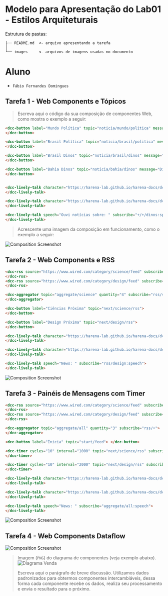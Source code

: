 # Modelo para Apresentação do Lab01 - Estilos Arquiteturais

Estrutura de pastas:

~~~
├── README.md  <- arquivo apresentando a tarefa
│
└── images     <- arquivos de imagens usadas no documento
~~~

# Aluno
* `Fábio Fernandes Domingues`

## Tarefa 1 - Web Components e Tópicos

> Escreva aqui o código da sua composição de componentes Web, como mostra o exemplo a seguir:

~~~html
<dcc-button label="Mundo Política" topic="noticia/mundo/politica" message="Guerra entre Rússia e Ucrânia">
</dcc-button>

<dcc-button label="Brasil Política" topic="noticia/brasil/politica" message="Nova alta no preço da gasolina">
</dcc-button>

<dcc-button label="Brasil Dinos" topic="noticia/brasil/dinos" message="Dinossauro aparece no Brasil">
</dcc-button>

<dcc-button label="Bahia Dinos" topic="noticia/bahia/dinos" message="Dinossauro estabelece Bahia como novo habitat">
</dcc-button>


<dcc-lively-talk character="https://harena-lab.github.io/harena-docs/dccs/tutorial/images/doctor.png" speech="Ouvi notícias sobre: " subscribe="noticia/#/politica:speech">
</dcc-lively-talk>

<dcc-lively-talk character="https://harena-lab.github.io/harena-docs/dccs/tutorial/images/nurse.png" speech="Ouvi notícias sobre: " subscribe="#/brasil/#:speech">
</dcc-lively-talk>

<dcc-lively-talk speech="Ouvi notícias sobre: " subscribe="+/+/dinos:speech">
</dcc-lively-talk>
~~~

> Acrescente uma imagem da composição em funcionamento, como o exemplo a seguir:

![Composition Screenshot](images/Exercicio1.png)

## Tarefa 2 - Web Components e RSS
~~~html
<dcc-rss source="https://www.wired.com/category/science/feed" subscribe="next/science/rss:next" topic="rss/science">
</dcc-rss>
<dcc-rss source="https://www.wired.com/category/design/feed" subscribe="next/design/rss:next" topic="rss/design">
</dcc-rss>

<dcc-aggregator topic="aggregate/science" quantity="4" subscribe="rss/science">
</dcc-aggregator>

<dcc-button label="Ciências Próxima" topic="next/science/rss">
</dcc-button>

<dcc-button label="Design Próxima" topic="next/design/rss">
</dcc-button>

<dcc-lively-talk character="https://harena-lab.github.io/harena-docs/dccs/tutorial/images/doctor.png" speech="Compact: " subscribe="aggregate/science:speech">
</dcc-lively-talk>

<dcc-lively-talk character="https://harena-lab.github.io/harena-docs/dccs/tutorial/images/nurse.png" speech="News: " subscribe="rss/science:speech">
</dcc-lively-talk>

<dcc-lively-talk speech="News: " subscribe="rss/design:speech">
</dcc-lively-talk>
~~~

![Composition Screenshot](images/Exercicio2.png)

## Tarefa 3 - Painéis de Mensagens com Timer
~~~html
<dcc-rss source="https://www.wired.com/category/science/feed" subscribe="next/science/rss:next" topic="rss/science">
</dcc-rss>
<dcc-rss source="https://www.wired.com/category/design/feed" subscribe="next/design/rss:next" topic="rss/design">
</dcc-rss>

<dcc-aggregator topic="aggregate/all" quantity="3" subscribe="rss/+">
</dcc-aggregator>

<dcc-button label="Inicia" topic="start/feed"> </dcc-button>

<dcc-timer cycles="10" interval="1000" topic="next/science/rss" subscribe="start/feed:start">
</dcc-timer>

<dcc-timer cycles="10" interval="2000" topic="next/design/rss" subscribe="start/feed:start">
</dcc-timer>

<dcc-lively-talk character="https://harena-lab.github.io/harena-docs/dccs/tutorial/images/doctor.png" speech="Compact: " subscribe="rss/science:speech">
</dcc-lively-talk>

<dcc-lively-talk character="https://harena-lab.github.io/harena-docs/dccs/tutorial/images/nurse.png" speech="News: " subscribe="rss/design:speech">
</dcc-lively-talk>

<dcc-lively-talk speech="News: " subscribe="aggregate/all:speech">
</dcc-lively-talk>
~~~

![Composition Screenshot](images/Exercicio3.png)

## Tarefa 4 - Web Components Dataflow

![Composition Screenshot](images/Exercicio4.png)

> Imagem (`PNG`) do diagrama de componentes (veja exemplo abaixo).
![Diagrama Venda](images/web-composition.png)
>
> Escreva aqui o parágrafo de breve discussão.
> Utilizamos dados padronizados para obtermos componentes intercambiáveis, dessa forma cada componente recebe os dados, realiza seu processamento e envia o resultado para o próximo.
